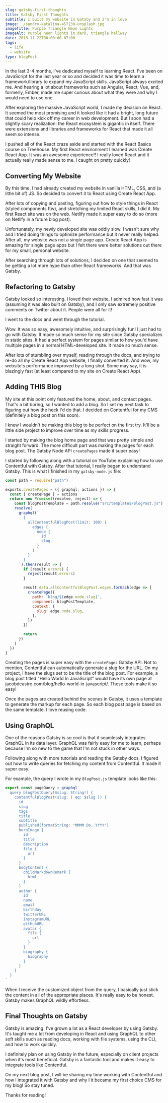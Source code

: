 ```yaml
---
slug: gatsby-first-thoughts
title: Gatsby First Thoughts
subtitle: I built my website in Gatsby and I'm in love
image: ./sandro-katalina-457230-unsplash.jpg
imageTitle: Purple Triangle Neon Lights
imageAlt: Purple neon lights in dark, triangle hallway
date: 2018-11-22T00:00:00-07:00
tags:
  - life
  - website
type: blogPost
---
```


In the last 3-4 months, I've dedicated myself to learning React. I've been on JavaScript for the last year or so and decided it was time to learn a framework/library to expand my JavaScript skills. JavaScript always excited me. And hearing a lot about frameworks such as Angular, React, Vue, and, formerly, Ember, made me super curious about what they were and why I would need to use one.

After exploring the massive JavaScript world, I made my decision on React. It seemed the most promising and it looked like it had a bright, long future that could help kick off my career in web development. But I soon had a slightly scary realization: the React ecosystem is gigantic in itself. There were extensions and libraries and frameworks for React that made it all seem so intense.

I pushed all of the React craze aside and started with the React Basics course on Treehouse. My first React environment I learned was Create React App. It was an awesome experience!! I really loved React and it actually really made sense to me. I caught on pretty quickly!

## Converting My Website

By this time, I had already created my website in vanilla HTML, CSS, and (a little bit of) JS. So decided to convert it to React using Create React App.

After lots of copying and pasting, figuring out how to style things in React (styled components ftw), and stretching my limited React skills, I did it. My first React site was on the web. Netlify made it super easy to do so (more on Netlify in a future blog post).

Unfortunately, my newly developed site was oddly slow. I wasn't sure why and I tried doing things to optimize performance but it never really helped. After all, my website was not a single page app. Create React App is amazing for single page apps but I felt there were better solutions out there for my small, personal website.

After searching through lots of solutions, I decided on one that seemed to be getting a lot more hype than other React frameworks. And that was Gatsby.

## Refactoring to Gatsby

Gatsby looked so interesting. I loved their website, I admired how fast it was (assuming it was also built on Gatsby), and I only saw extremely positive comments on Twitter about it. People were all for it!

I went to the docs and went through the tutorial.

Wow. It was so easy, awesomely intuitive, and surprisingly fun! I just had to go with Gatsby. It made so much sense for my site since Gatsby specializes in static sites. It had a perfect system for pages similar to how you'd have multiple pages in a normal HTML-developed site. It made so much sense.

After lots of stumbling over myself, reading through the docs, and trying to re-do all my Create React App website, I finally converted it. And wow, my website's performance improved by a long shot. Some may say, it is blazingly fast (at least compared to my site on Create React App).

## Adding THIS Blog

My site at this point only featured the home, about, and contact pages. That's a bit boring, so I wanted to add a blog. So I set my next task to figuring out how the heck I'd do that. I decided on Contentful for my CMS (definitely a blog post on this soon).

I knew I wouldn't be making this blog to be perfect on the first try. It'll be a little side project to improve over time as my skills progress.

I started by making the blog home page and that was pretty simple and straight forward. The more difficult part was making the pages for each blog post. The Gatsby Node API `createPages` made it super easy!

I started by following along with a tutorial on YouTube explaining how to use Contentful with Gatsby. After that tutorial, I really began to understand Gatsby. This is what I finished in my `gatsby-node.js` file:

```javascript
const path = require("path")

exports.createPages = ({ graphql, actions }) => {
  const { createPage } = actions
  return new Promise((resolve, reject) => {
    const blogPostTemplate = path.resolve("src/templates/BlogPost.js")
    resolve(
      graphql(`
        {
          allContentfulBlogPost(limit: 100) {
            edges {
              node {
                id
                slug
              }
            }
          }
        }
      `).then(result => {
        if (result.errors) {
          reject(result.errors)
        }

        result.data.allContentfulBlogPost.edges.forEach(edge => {
          createPage({
            path: `blog/${edge.node.slug}`,
            component: blogPostTemplate,
            context: {
              slug: edge.node.slug,
            },
          })
        })

        return
      })
    )
  })
}
```

Creating the pages is super easy with the `createPages` Gatsby API. Not to mention, Contentful can automatically generate a slug for the URL. On my project, I have the slugs set to be the title of the blog post. For example, a blog post titled "Hello World In JavaScript" would have its own page at jacobdcastro.com/blog/hello-world-in-javascript/. These tools make it so easy!

Once the pages are created behind the scenes in Gatsby, it uses a template to generate the markup for each page. So each blog post page is based on the same template. I love reusing code.

## Using GraphQL

One of the reasons Gatsby is so cool is that it seamlessly integrates GraphQL in its data layer. GraphQL was fairly easy for me to learn, perhaps because I'm so new to the game that I'm not stuck in other ways.

Following along with more tutorials and reading the Gatsby docs, I figured out how to write queries for fetching my content from Contentful. It made it super easy.

For example, the query I wrote in my `BlogPost.js` template looks like this:

```javascript
export const pageQuery = graphql`
  query blogPostQuery($slug: String!) {
    contentfulBlogPost(slug: { eq: $slug }) {
      id
      slug
      tags
      title
      subtitle
      published(formatString: "MMMM Do, YYYY")
      heroImage {
        id
        title
        description
        file {
          url
        }
      }
      bodyContent {
        childMarkdownRemark {
          html
        }
      }
      author {
        id
        name
        email
        birthday
        twitterURL
        instagramURL
        githubURL
        avatar {
          file {
            url
          }
        }
        biography {
          biography
        }
      }
    }
  }
`
```

When I receive the customized object from the query, I basically just stick the content in all of the appropriate places. It's really easy to be honest. Gatsby makes GraphQL wildly effortless.

## Final Thoughts on Gatsby

Gatsby is amazing. I've grown a lot as a React developer by using Gatsby. It's taught me a lot from developing in React and using GraphQL to other soft skills such as reading docs, working with file systems, using the CLI, and how to work quickly.

I definitely plan on using Gatsby in the future, especially on client projects when it's most beneficial. Gatsby is a fantastic tool and makes it easy to integrate tools like Contentful.

On my next blog post, I will be sharing my time working with Contentful and how I integrated it with Gatsby and why I it became my first choice CMS for my blog! So stay tuned.

Thanks for reading!

